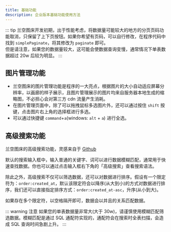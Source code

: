 ```yaml
---
title: 基础功能
description: 企业版本基础功能使用方法
---
```


::: tip
兰空图床开发初期，出于性能考虑，将数据量可能较大的地方的分页页码功能取消，只保留了上下页按钮。如果你希望有页码，可以自行修改，在程序代码中找到 `simplePaginate`，将其修改为 `paginate` 即可。  
但是请注意，如果您的数据量较大，这可能会使数据查询变慢，通常情况下单表数据超过 20w 后较为明显。
:::

## 图片管理功能
- 兰空图床的图片管理功能是程序的一大亮点，根据图片的大小自动适应屏幕分辨率，以画廊的样子展示，且图片管理展示的图片均来自服务器本地生成的缩略图，不必担心会对第三方 cdn 流量产生消耗。
- 在图片管理页面中，除了可以拖拽鼠标多选图片外，还可以通过按住 `shift` 按键，点击图片右上角的选择框进行多选。
- 可以通过快捷键 `command`+`a`(windows: `alt` + `a`) 进行全选。

## 高级搜索功能
兰空图床的高级搜索功能，灵感来自于 [Github](https://github.com)

默认的搜索输入框中，输入普通的关键字、词可以进行数据模糊匹配，通常用于快速查找数据。你也可以通过点击输入框右下角的「高级搜索」查看搜索语法。

除此之外，高级搜索不仅可以筛选数据，还可以对数据进行排序。假设有一个限定符为：`order:created_at`，默认该限定符会以降序(从大到小)的方式对数据进行排序，我们还可以直接指定排序方式：`order:created_at-asc`，升序(从小到大)。

如果存在多个限定符，以空格隔开即可，数据会以并且的关系匹配数据。

::: warning 注意
如果您的单表数据量非常大(大于 30w)，请谨慎使用模糊匹配筛选数据。模糊匹配是通过 SQL 通配符实现的，通配符会在搜索时全表扫描，会造成 SQL 查询时间急剧上升。
:::

<CommentService />